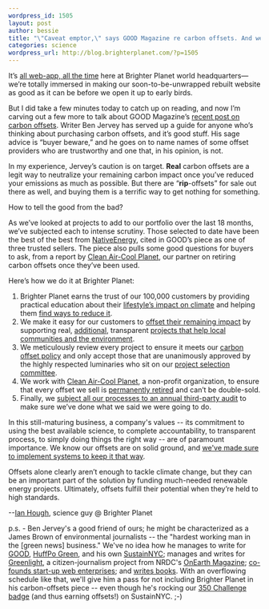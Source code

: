 ```yaml
--- 
wordpress_id: 1505
layout: post
author: bessie
title: "\"Caveat emptor,\" says GOOD Magazine re carbon offsets. And we agree."
categories: science
wordpress_url: http://blog.brighterplanet.com/?p=1505
---
```

It’s [all web-app, all the time](http://blog.brighterplanet.com/2009/05/29/what’re-they-building-in-there/) here at Brighter Planet world headquarters—we’re totally immersed in making our soon-to-be-unwrapped rebuilt website as good as it can be before we open it up to early birds.

But I did take a few minutes today to catch up on reading, and now I’m carving out a few more to talk about GOOD Magazine’s [recent post on carbon offsets](http://www.good.is/post/carbon-offset-caveat-emptor/). Writer Ben Jervey has served up a guide for anyone who’s thinking about purchasing carbon offsets, and it’s good stuff. His sage advice is “buyer beware,” and he goes on to name names of some offset providers who are trustworthy and one that, in his opinion, is not.

In my experience, Jervey’s caution is on target. **Real** carbon offsets are a legit way to neutralize your remaining carbon impact once you’ve reduced your emissions as much as possible. But there are “**rip**-offsets” for sale out there as well, and buying them is a terrific way to get nothing for something.

How to tell the good from the bad?

As we’ve looked at projects to add to our portfolio over the last 18 months, we’ve subjected each to intense scrutiny. Those selected to date have been the best of the best from [NativeEnergy](http://www.nativeenergy.com/), cited in GOOD’s piece as one of three trusted sellers. The piece also pulls some good questions for buyers to ask, from a report by [Clean Air-Cool Planet](http://cleanair-coolplanet.org/), our partner on retiring carbon offsets once they’ve been used.

Here’s how we do it at Brighter Planet:


1. Brighter Planet earns the trust of our 100,000 customers by providing practical education about their [lifestyle’s impact on climate](http://brighterplanet.com/learn) and helping them [find ways to reduce it](http://brighterplanet.com/conservation_recommendations).
2. We make it easy for our customers to [offset their remaining impact](http://brighterplanet.com/act) by supporting real, [additional](http://brighterplanet.com/entries/quality_of_additionality), transparent [projects that help local communities and the environment](http://brighterplanet.com/impact).
3. We meticulously review every project to ensure it meets our [carbon offset policy](http://brighterplanet.com/policy) and only accept those that are unanimously approved by the highly respected luminaries who sit on our [project selection committee](http://brighterplanet.com/groups/4).
4. We work with [Clean Air-Cool Planet](http://cleanair-coolplanet.org/), a non-profit organization, to ensure that every offset we sell is [permanently retired](http://brighterplanet.com/entries/carbon_offset_retirement) and can’t be double-sold.
5. Finally, we [subject all our processes to an annual third-party audit](http://brighterplanet.com/entries/annual_audit) to make sure we’ve done what we said we were going to do.


In this still-maturing business, a company's values -- its commitment to using the best available science, to complete accountability, to transparent process, to simply doing things the right way -- are of paramount importance. We know our offsets are on solid ground, and [we've made sure to implement systems to keep it that way](http://brighterplanet.com/policy). 

Offsets alone clearly aren’t enough to tackle climate change, but they can be an important part of the solution by funding much-needed renewable energy projects. Ultimately, offsets fulfill their potential when they’re held to high standards.

--[Ian Hough](http://brighterplanet.com/users/717/public), science guy @ Brighter Planet

p.s. - Ben Jervey's a good friend of ours; he might be characterized as a James Brown of environmental journalists -- the "hardest working man in the [green news]  business." We've no idea how he manages to write for <a href="http://www.good.is/community/BenJervey">GOOD</a>, <a href="http://www.huffingtonpost.com/ben-jervey">HuffPo Green</a>, and his own <a href="http://sustainyc.com/">SustainNYC</a>; manages and writes for <a href="http://www.onearth.org/greenlight">Greenlight</a>, a citizen-journalism project from NRDC's <a href="http://www.onearth.org">OnEarth Magazine</a>; <a href="http://www.evolvist.com/">co-founds start-up web enterprises</a>; and <a href="http://www.greenapple.northeaststandard.com/">writes books</a>. With an overflowing schedule like that, we'll give him a pass for not including Brighter Planet in his carbon-offsets piece -- even though he's rocking our <a href="http://350.brighterplanet.com/">350 Challenge badge</a> (and thus earning offsets!) on SustainNYC. ;-)
